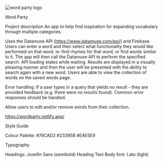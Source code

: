 ![word party logo](./src/assets/favicon.png)

Word Party

Project description
An app to help find inspiration for expanding vocabulary through multiple categories.

Uses the Datamuse API (https://www.datamuse.com/api/) and Firebase.
Users can enter a word and then select what functionality they would like performed on that word. 
  ie: find rhymes for that word, or find words similar to it.
The app will then call the Datamuse API to perform the specified search. API loading states while waiting.
Results are displayed in a visually pleasing manner and then the user will be presented with the ability to search again with a new word. Users are able to view the collection of words on the saved words page.

Error handling:
If a user types in a query that yields no result - they are provided feedback (e.g. there were no results found).
Common error responses should be handled.

Allow users to edit and/or remove words from their collection.

https://wordparty.netlify.app/

Style Guide

Colour Palette:
#78CAD2
#23395B
#EAE5E9

Typography

Headings: Josefin Sans (semibold)
Heading Text
Body font: Lato (light)

